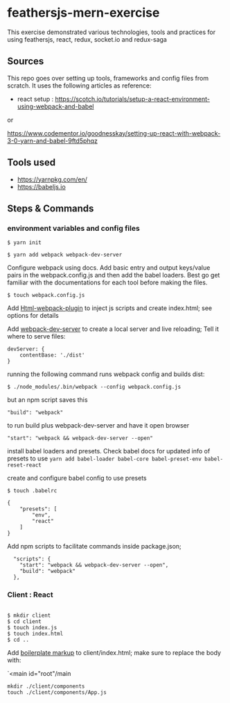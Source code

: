 # feathersjs-mern-exercise
This exercise demonstrated various technologies, tools and practices for using feathersjs, react, redux, socket.io and redux-saga

## Sources

This repo goes over setting up tools, frameworks and config files from scratch. It uses the following articles as reference:

- react setup : https://scotch.io/tutorials/setup-a-react-environment-using-webpack-and-babel

or 

https://www.codementor.io/goodnesskay/setting-up-react-with-webpack-3-0-yarn-and-babel-9ftd5phqz

## Tools used

- https://yarnpkg.com/en/
- https://babeljs.io

## Steps & Commands

### environment variables and config files

`$ yarn init`

`$ yarn add webpack webpack-dev-server`

Configure webpack using docs. Add basic entry and output keys/value pairs in the webpack.config.js and then add the babel loaders. Best go get familiar with the documentations for each tool before making the files.

`$ touch webpack.config.js`

Add [Html-webpack-plugin](https://github.com/jantimon/html-webpack-plugin#configuration) to inject js scripts and create index.html; see options for details

Add [webpack-dev-server](https://webpack.js.org/guides/development/#using-webpack-dev-server) to create a local server and live reloading; Tell it where to serve files:

```
devServer: {
    contentBase: './dist'
}
```
running the following command runs webpack config and builds dist:

`$ ./node_modules/.bin/webpack --config webpack.config.js`

but an npm script saves this

`"build": "webpack"`

to run build plus webpack-dev-server and have it open browser

`"start": "webpack && webpack-dev-server --open"`


install babel loaders and presets. Check babel docs for updated info of presets to use
`yarn add babel-loader babel-core babel-preset-env babel-reset-react`

create and configure babel config to use presets

`$ touch .babelrc`

```
{
    "presets": [
        "env",
        "react"
    ]
}
```

Add npm scripts to facilitate commands inside package.json; 

```
  "scripts": {
    "start": "webpack && webpack-dev-server --open",
    "build": "webpack"
  },
```

### Client : React

```

$ mkdir client
$ cd client
$ touch index.js
$ touch index.html
$ cd ..

```

Add [boilerplate markup](https://github.com/ar-to/semantic-html5/blob/master/index.html) to client/index.html; make sure to replace the body with:

`<main id="root"/main

```
mkdir ./client/components
touch ./client/components/App.js
```







